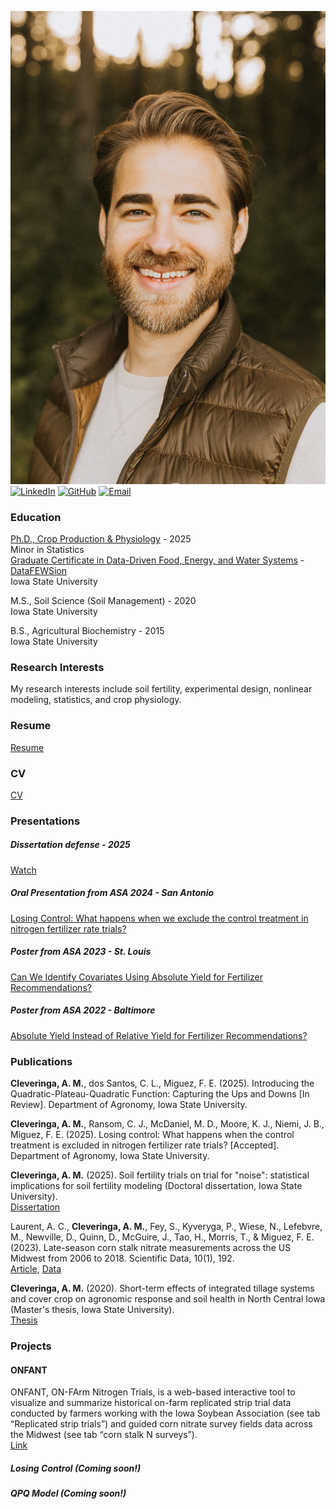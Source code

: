 ![profile](assets/img/profile.jpg)
[![LinkedIn](https://img.shields.io/badge/LinkedIn-blue)](https://www.linkedin.com/in/alexcleveringa/)
[![GitHub](https://img.shields.io/badge/GitHub-black)](https://github.com/amclever)
[![Email](https://img.shields.io/badge/Email-green)](mailto:alex.cleveringa@gmail.com)
### Education
[Ph.D., Crop Production & Physiology](https://www.parchment.com/u/award/1dfdbd7a04f54be8b4c26f9933e35167) - 2025  
Minor in Statistics  
[Graduate Certificate in Data-Driven Food, Energy, and Water Systems](https://www.parchment.com/u/award/c1d82caccb621a16ee6f7557b26b01ec) - [DataFEWSion](https://datafewsion.iastate.edu/)  
Iowa State University

M.S., Soil Science (Soil Management) - 2020  
Iowa State University

B.S., Agricultural Biochemistry - 2015  
Iowa State University

### Research Interests
My research interests include soil fertility, experimental design, nonlinear modeling, statistics, and crop physiology.

### Resume
[Resume](assets/docs/Cleveringa_resume_pagedown.pdf)
### CV
[CV](assets/docs/CV_Cleveringa.pdf)

### Presentations
##### Dissertation defense - 2025
[Watch](https://youtu.be/msS_phhWQY0?si=2e5_enm9569vtoIo)
##### Oral Presentation from ASA 2024 - San Antonio
[Losing Control: What happens when we exclude the control treatment in nitrogen fertilizer rate trials?](https://scisoc.confex.com/scisoc/2024am/meetingapp.cgi/Paper/157192)
##### Poster from ASA 2023 - St. Louis
[Can We Identify Covariates Using Absolute Yield for Fertilizer Recommendations?](assets/img/StLouis_poster.pdf)
##### Poster from ASA 2022 - Baltimore
[Absolute Yield Instead of Relative Yield for Fertilizer Recommendations?](assets/img/Baltimore_poster.pdf)


### Publications  
**Cleveringa, A. M.**, dos Santos, C. L., Miguez, F. E. (2025). Introducing the Quadratic-Plateau-Quadratic Function: Capturing the Ups and Downs [In Review]. Department of Agronomy, Iowa State University.

**Cleveringa, A. M.**, Ransom, C. J., McDaniel, M. D., Moore, K. J., Niemi, J. B., Miguez, F. E. (2025). Losing control: What happens when the control treatment is excluded in nitrogen fertilizer rate trials? [Accepted]. Department of Agronomy, Iowa State University.

**Cleveringa, A. M.** (2025). Soil fertility trials on trial for "noise": statistical implications for soil fertility modeling (Doctoral dissertation, Iowa State University).  
[Dissertation](https://www.proquest.com/docview/3244659768?pq-origsite=gscholar&fromopenview=true&sourcetype=Dissertations%20&%20Theses)  

Laurent, A. C., **Cleveringa, A. M.**, Fey, S., Kyveryga, P., Wiese, N., Lefebvre, M., Newville, D., Quinn, D., McGuire, J., Tao, H., Morris, T., & Miguez, F. E. (2023). Late-season corn stalk nitrate measurements across the US Midwest from 2006 to 2018. Scientific Data, 10(1), 192.  
[Article](https://www.nature.com/articles/s41597-023-02071-9), [Data](https://www.sidalc.net/search/Record/dat-usda-us-article24668283/Description)  

**Cleveringa, A. M.** (2020). Short-term effects of integrated tillage systems and cover crop on agronomic response and soil health in North Central Iowa (Master's thesis, Iowa State University).  
[Thesis](https://www.proquest.com/docview/2480780213?pq-origsite=gscholar&fromopenview=true&sourcetype=Dissertations%20&%20Theses)  

### Projects  
#### ONFANT
ONFANT, ON-FArm Nitrogen Trials, is a web-based interactive tool to visualize and summarize historical on-farm replicated strip trial data conducted by farmers working with the Iowa Soybean Association (see tab “Replicated strip trials”) and guided corn nitrate survey fields data across the Midwest (see tab “corn stalk N surveys”).  
[Link](https://onfant.agron.iastate.edu/)  
##### Losing Control  (Coming soon!)
##### QPQ Model  (Coming soon!)
